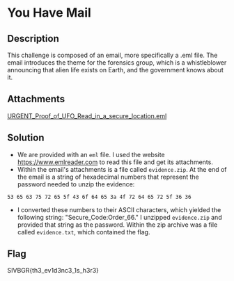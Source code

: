 # You Have Mail

## Description

This challenge is composed of an email, more specifically a .eml file. The email introduces the theme for the forensics group, which is a whistleblower announcing that alien life exists on Earth, and the government knows about it.

## Attachments

[URGENT_Proof_of_UFO_Read_in_a_secure_location.eml](https://github.com/rstacks/USCyberOpenSeasonIV-BeginnersGameRoom-writeup/blob/master/Forensics/YouHaveMail/attachments/URGENT_Proof_of_UFO_Read_in_a_secure_location.eml)

## Solution

- We are provided with an <code>eml</code> file. I used the website https://www.emlreader.com to read this file and
get its attachments.
- Within the email's attachments is a file called <code>evidence.zip</code>. At the end
of the email is a string of hexadecimal numbers that represent the password needed to unzip the
evidence:
```
53 65 63 75 72 65 5f 43 6f 64 65 3a 4f 72 64 65 72 5f 36 36
```
- I converted these numbers to their ASCII characters, which yielded the following string: "Secure_Code:Order_66." I unzipped
<code>evidence.zip</code> and provided that string as the password. Within the zip archive was a file called
<code>evidence.txt</code>, which contained the flag.

## Flag

SIVBGR{th3_ev1d3nc3_1s_h3r3}
